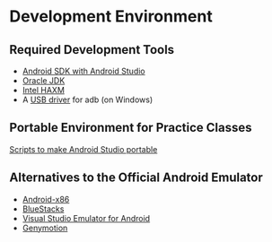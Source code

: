 Development Environment
=======================

## Required Development Tools

* [Android SDK with Android Studio](http://developer.android.com/sdk/index.html)
* [Oracle JDK](http://www.oracle.com/technetwork/java/javase/downloads/index.html)
* [Intel HAXM](https://software.intel.com/en-us/android/articles/intel-hardware-accelerated-execution-manager)
* A [USB driver](http://developer.android.com/tools/extras/oem-usb.html) for adb (on Windows)

## Portable Environment for Practice Classes

[Scripts to make Android Studio portable](https://github.com/toksaitov/AndroidStudioPortable)

## Alternatives to the Official Android Emulator

* [Android-x86](http://www.android-x86.org)
* [BlueStacks](http://www.bluestacks.com)
* [Visual Studio Emulator for Android](https://www.visualstudio.com/en-us/features/msft-android-emulator-vs.aspx)
* [Genymotion](https://www.genymotion.com)

